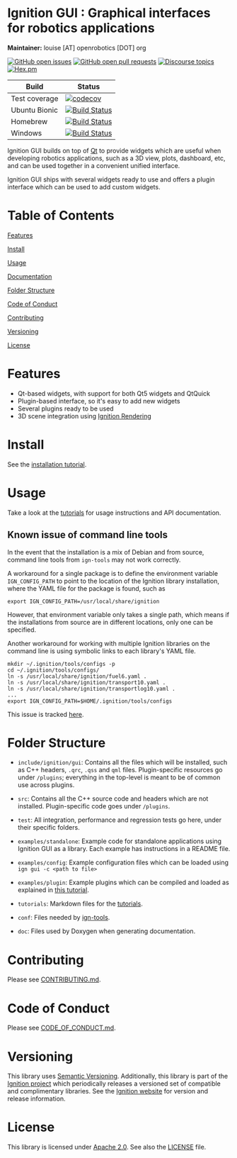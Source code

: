 # Ignition GUI : Graphical interfaces for robotics applications

**Maintainer:** louise [AT] openrobotics [DOT] org

[![GitHub open issues](https://img.shields.io/github/issues-raw/ignitionrobotics/ign-gui.svg)](https://github.com/ignitionrobotics/ign-gui/issues)
[![GitHub open pull requests](https://img.shields.io/github/issues-pr-raw/ignitionrobotics/ign-gui.svg)](https://github.com/ignitionrobotics/ign-gui/pulls)
[![Discourse topics](https://img.shields.io/discourse/https/community.gazebosim.org/topics.svg)](https://community.gazebosim.org)
[![Hex.pm](https://img.shields.io/hexpm/l/plug.svg)](https://www.apache.org/licenses/LICENSE-2.0)

Build | Status
-- | --
Test coverage | [![codecov](https://codecov.io/gh/ignitionrobotics/ign-gui/branch/main/graph/badge.svg)](https://codecov.io/gh/ignitionrobotics/ign-gui/branch/main)
Ubuntu Bionic | [![Build Status](https://build.osrfoundation.org/buildStatus/icon?job=ignition_gui-ci-main-bionic-amd64)](https://build.osrfoundation.org/job/ignition_gui-ci-main-bionic-amd64)
Homebrew      | [![Build Status](https://build.osrfoundation.org/buildStatus/icon?job=ignition_gui-ci-main-homebrew-amd64)](https://build.osrfoundation.org/job/ignition_gui-ci-main-homebrew-amd64)
Windows       | [![Build Status](https://build.osrfoundation.org/buildStatus/icon?job=ign_gui-ci-win)](https://build.osrfoundation.org/job/ign_gui-ci-win)

Ignition GUI builds on top of [Qt](https://www.qt.io/) to provide widgets which are
useful when developing robotics applications, such as a 3D view, plots, dashboard, etc,
and can be used together in a convenient unified interface.

Ignition GUI ships with several widgets ready to use and offers a plugin interface
which can be used to add custom widgets.

# Table of Contents

[Features](#features)

[Install](#install)

[Usage](#usage)

[Documentation](#documentation)

[Folder Structure](#folder-structure)

[Code of Conduct](#code-of-conduct)

[Contributing](#code-of-contributing)

[Versioning](#versioning)

[License](#license)

# Features

* Qt-based widgets, with support for both Qt5 widgets and QtQuick
* Plugin-based interface, so it's easy to add new widgets
* Several plugins ready to be used
* 3D scene integration using [Ignition Rendering](https://github.com/ignitionrobotics/ign-rendering/)

# Install

See the [installation tutorial](https://ignitionrobotics.org/api/gui/4.0/install.html).

# Usage

Take a look at the
[tutorials](https://ignitionrobotics.org/api/gui/4.0/tutorials.html)
for usage instructions and API documentation.

## Known issue of command line tools

In the event that the installation is a mix of Debian and from source, command
line tools from `ign-tools` may not work correctly.

A workaround for a single package is to define the environment variable
`IGN_CONFIG_PATH` to point to the location of the Ignition library installation,
where the YAML file for the package is found, such as
```
export IGN_CONFIG_PATH=/usr/local/share/ignition
```

However, that environment variable only takes a single path, which means if the
installations from source are in different locations, only one can be specified.

Another workaround for working with multiple Ignition libraries on the command
line is using symbolic links to each library's YAML file.
```
mkdir ~/.ignition/tools/configs -p
cd ~/.ignition/tools/configs/
ln -s /usr/local/share/ignition/fuel6.yaml .
ln -s /usr/local/share/ignition/transport10.yaml .
ln -s /usr/local/share/ignition/transportlog10.yaml .
...
export IGN_CONFIG_PATH=$HOME/.ignition/tools/configs
```

This issue is tracked [here](https://github.com/ignitionrobotics/ign-tools/issues/8).

# Folder Structure

* `include/ignition/gui`: Contains all the files which will be installed, such as
  C++ headers, `.qrc`, `.qss` and `qml` files. Plugin-specific resources go under
  `/plugins`; everything in the top-level is meant to be of common use across
  plugins.

* `src`: Contains all the C++ source code and headers which are not installed.
  Plugin-specific code goes under `/plugins`.

* `test`: All integration, performance and regression tests go here, under their
  specific folders.

* `examples/standalone`: Example code for standalone applications using Ignition GUI
  as a library. Each example has instructions in a README file.

* `examples/config`: Example configuration files which can be loaded using
  `ign gui -c <path to file>`

* `examples/plugin`: Example plugins which can be compiled and loaded as explained
  in [this tutorial](https://ignitionrobotics.org/api/gui/1.0/plugins.html).

* `tutorials`: Markdown files for the [tutorials](https://ignitionrobotics.org/api/gui/1.0/tutorials.html).

* `conf`: Files needed by [ign-tools](https://github.com/ignitionrobotics/ign-tools).

* `doc`: Files used by Doxygen when generating documentation.

# Contributing

Please see
[CONTRIBUTING.md](https://ignitionrobotics.org/docs/all/contributing).

# Code of Conduct

Please see
[CODE\_OF\_CONDUCT.md](https://github.com/ignitionrobotics/ign-gazebo/blob/master/CODE_OF_CONDUCT.md).

# Versioning

This library uses [Semantic Versioning](https://semver.org/). Additionally, this library is part of the [Ignition project](https://ignitionrobotics.org) which periodically releases a versioned set of compatible and complimentary libraries. See the [Ignition website](https://ignitionrobotics.org) for version and release information.

# License

This library is licensed under [Apache 2.0](https://www.apache.org/licenses/LICENSE-2.0). See also the [LICENSE](https://github.com/ignitionrobotics/ign-gui/blob/master/LICENSE) file.
